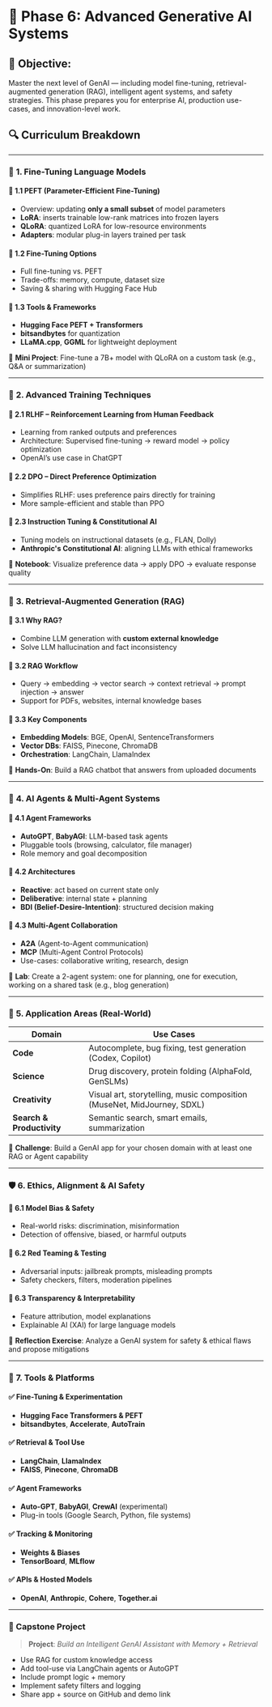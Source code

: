 # 📘 **Phase 6: Advanced Generative AI Systems**  

## 🎯 **Objective:**  
Master the next level of GenAI — including model fine-tuning, retrieval-augmented generation (RAG), intelligent agent systems, and safety strategies. This phase prepares you for enterprise AI, production use-cases, and innovation-level work.

## 🔍 **Curriculum Breakdown**
---

### 🔧 **1. Fine-Tuning Language Models**

#### 📌 1.1 PEFT (Parameter-Efficient Fine-Tuning)
- Overview: updating **only a small subset** of model parameters
- **LoRA**: inserts trainable low-rank matrices into frozen layers
- **QLoRA**: quantized LoRA for low-resource environments
- **Adapters**: modular plug-in layers trained per task

#### 📌 1.2 Fine-Tuning Options
- Full fine-tuning vs. PEFT
- Trade-offs: memory, compute, dataset size
- Saving & sharing with Hugging Face Hub

#### 📌 1.3 Tools & Frameworks
- **Hugging Face PEFT + Transformers**
- **bitsandbytes** for quantization
- **LLaMA.cpp**, **GGML** for lightweight deployment

📌 **Mini Project**: Fine-tune a 7B+ model with QLoRA on a custom task (e.g., Q&A or summarization)

---

### 🧠 **2. Advanced Training Techniques**

#### 📌 2.1 RLHF – Reinforcement Learning from Human Feedback
- Learning from ranked outputs and preferences
- Architecture: Supervised fine-tuning → reward model → policy optimization
- OpenAI’s use case in ChatGPT

#### 📌 2.2 DPO – Direct Preference Optimization
- Simplifies RLHF: uses preference pairs directly for training
- More sample-efficient and stable than PPO

#### 📌 2.3 Instruction Tuning & Constitutional AI
- Tuning models on instructional datasets (e.g., FLAN, Dolly)
- **Anthropic's Constitutional AI**: aligning LLMs with ethical frameworks

📌 **Notebook**: Visualize preference data → apply DPO → evaluate response quality

---

### 🔎 **3. Retrieval-Augmented Generation (RAG)**

#### 📌 3.1 Why RAG?
- Combine LLM generation with **custom external knowledge**
- Solve LLM hallucination and fact inconsistency

#### 📌 3.2 RAG Workflow
- Query → embedding → vector search → context retrieval → prompt injection → answer
- Support for PDFs, websites, internal knowledge bases

#### 📌 3.3 Key Components
- **Embedding Models**: BGE, OpenAI, SentenceTransformers
- **Vector DBs**: FAISS, Pinecone, ChromaDB
- **Orchestration**: LangChain, LlamaIndex

📌 **Hands-On**: Build a RAG chatbot that answers from uploaded documents

---

### 🤖 **4. AI Agents & Multi-Agent Systems**

#### 📌 4.1 Agent Frameworks
- **AutoGPT**, **BabyAGI**: LLM-based task agents
- Pluggable tools (browsing, calculator, file manager)
- Role memory and goal decomposition

#### 📌 4.2 Architectures
- **Reactive**: act based on current state only
- **Deliberative**: internal state + planning
- **BDI (Belief-Desire-Intention)**: structured decision making

#### 📌 4.3 Multi-Agent Collaboration
- **A2A** (Agent-to-Agent communication)
- **MCP** (Multi-Agent Control Protocols)
- Use-cases: collaborative writing, research, design

📌 **Lab**: Create a 2-agent system: one for planning, one for execution, working on a shared task (e.g., blog generation)

---

### 🧪 **5. Application Areas (Real-World)**

| Domain | Use Cases |
|--------|-----------|
| **Code** | Autocomplete, bug fixing, test generation (Codex, Copilot) |
| **Science** | Drug discovery, protein folding (AlphaFold, GenSLMs) |
| **Creativity** | Visual art, storytelling, music composition (MuseNet, MidJourney, SDXL) |
| **Search & Productivity** | Semantic search, smart emails, summarization |

📌 **Challenge**: Build a GenAI app for your chosen domain with at least one RAG or Agent capability

---

### 🛡️ **6. Ethics, Alignment & AI Safety**

#### 📌 6.1 Model Bias & Safety
- Real-world risks: discrimination, misinformation
- Detection of offensive, biased, or harmful outputs

#### 📌 6.2 Red Teaming & Testing
- Adversarial inputs: jailbreak prompts, misleading prompts
- Safety checkers, filters, moderation pipelines

#### 📌 6.3 Transparency & Interpretability
- Feature attribution, model explanations
- Explainable AI (XAI) for large language models

📌 **Reflection Exercise**: Analyze a GenAI system for safety & ethical flaws and propose mitigations

---

### 🧰 **7. Tools & Platforms**

#### ✅ Fine-Tuning & Experimentation
- **Hugging Face Transformers & PEFT**
- **bitsandbytes**, **Accelerate**, **AutoTrain**

#### ✅ Retrieval & Tool Use
- **LangChain**, **LlamaIndex**
- **FAISS**, **Pinecone**, **ChromaDB**

#### ✅ Agent Frameworks
- **Auto-GPT**, **BabyAGI**, **CrewAI** (experimental)
- Plug-in tools (Google Search, Python, file systems)

#### ✅ Tracking & Monitoring
- **Weights & Biases**
- **TensorBoard**, **MLflow**

#### ✅ APIs & Hosted Models
- **OpenAI**, **Anthropic**, **Cohere**, **Together.ai**

---

### 🧪 Capstone Project

> **Project**: *Build an Intelligent GenAI Assistant with Memory + Retrieval*  
- Use RAG for custom knowledge access  
- Add tool-use via LangChain agents or AutoGPT  
- Include prompt logic + memory  
- Implement safety filters and logging  
- Share app + source on GitHub and demo link